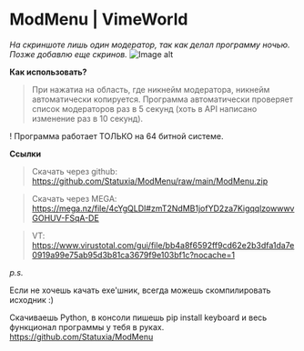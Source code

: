 # ModMenu | VimeWorld
*На скриншоте лишь один модератор, так как делал программу ночью. Позже добавлю еще скринов.*
![Image alt](https://i.imgur.com/tVIAquT.png)


**Как использовать?**
> При нажатиа на область, где никнейм модератора, никнейм автоматически копируется.
> Программа автоматически проверяет список модераторов раз в 5 секунд (хоть в API написано изменение раз в 10 секунд).

! Программа работает ТОЛЬКО на 64 битной системе.

**Ссылки**

> Скачать через github: https://github.com/Statuxia/ModMenu/raw/main/ModMenu.zip

> Скачать через MEGA: https://mega.nz/file/4cYgQLDI#zmT2NdMB1jofYD2za7KigqqlzowwwvGOHUV-FSqA-DE

> VT: https://www.virustotal.com/gui/file/bb4a8f6592ff9cd62e2b3dfa1da7e0919a99e75ab95d3b81ca3679f9e103bf1c?nocache=1

*p.s.*

Если не хочешь качать exe'шник, всегда можешь скомпилировать исходник :)

Скачиваешь Python, в консоли пишешь pip install keyboard и весь функционал программы у тебя в руках. https://github.com/Statuxia/ModMenu
